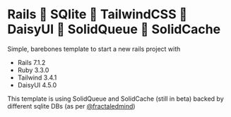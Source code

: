 # Rails 🤝 SQlite 🤝 TailwindCSS 🤝 DaisyUI 🤝 SolidQueue 🤝 SolidCache

Simple, barebones template to start a new rails project with

* Rails 7.1.2
* Ruby 3.3.0
* Tailwind 3.4.1
* DaisyUI 4.5.0

This template is using SolidQueue and SolidCache (still in beta) backed by different sqlite DBs (as per [@fractaledmind]( https://fractaledmind.github.io/2024/01/02/sqlite-quick-tip-multiple-databases))
